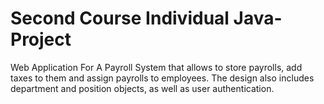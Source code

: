# Second Course Individual Java-Project
Web Application For A Payroll System that allows to store payrolls, add taxes to them and assign payrolls to employees.
The design also includes department and position objects, as well as user authentication.
